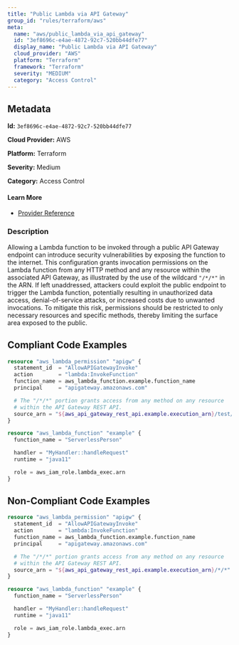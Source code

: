 ```yaml
---
title: "Public Lambda via API Gateway"
group_id: "rules/terraform/aws"
meta:
  name: "aws/public_lambda_via_api_gateway"
  id: "3ef8696c-e4ae-4872-92c7-520bb44dfe77"
  display_name: "Public Lambda via API Gateway"
  cloud_provider: "AWS"
  platform: "Terraform"
  framework: "Terraform"
  severity: "MEDIUM"
  category: "Access Control"
---
```

## Metadata

**Id:** `3ef8696c-e4ae-4872-92c7-520bb44dfe77`

**Cloud Provider:** AWS

**Platform:** Terraform

**Severity:** Medium

**Category:** Access Control

#### Learn More

 - [Provider Reference](https://registry.terraform.io/providers/hashicorp/aws/latest/docs/resources/lambda_permission)

### Description

 Allowing a Lambda function to be invoked through a public API Gateway endpoint can introduce security vulnerabilities by exposing the function to the internet. This configuration grants invocation permissions on the Lambda function from any HTTP method and any resource within the associated API Gateway, as illustrated by the use of the wildcard `"/*/*"` in the ARN. If left unaddressed, attackers could exploit the public endpoint to trigger the Lambda function, potentially resulting in unauthorized data access, denial-of-service attacks, or increased costs due to unwanted invocations. To mitigate this risk, permissions should be restricted to only necessary resources and specific methods, thereby limiting the surface area exposed to the public.


## Compliant Code Examples
```terraform
resource "aws_lambda_permission" "apigw" {
  statement_id  = "AllowAPIGatewayInvoke"
  action        = "lambda:InvokeFunction"
  function_name = aws_lambda_function.example.function_name
  principal     = "apigateway.amazonaws.com"

  # The "/*/*" portion grants access from any method on any resource
  # within the API Gateway REST API.
  source_arn = "${aws_api_gateway_rest_api.example.execution_arn}/test/test"
}

resource "aws_lambda_function" "example" {
  function_name = "ServerlessPerson"

  handler = "MyHandler::handleRequest"
  runtime = "java11"

  role = aws_iam_role.lambda_exec.arn
}


```
## Non-Compliant Code Examples
```terraform
resource "aws_lambda_permission" "apigw" {
  statement_id  = "AllowAPIGatewayInvoke"
  action        = "lambda:InvokeFunction"
  function_name = aws_lambda_function.example.function_name
  principal     = "apigateway.amazonaws.com"

  # The "/*/*" portion grants access from any method on any resource
  # within the API Gateway REST API.
  source_arn = "${aws_api_gateway_rest_api.example.execution_arn}/*/*"
}

resource "aws_lambda_function" "example" {
  function_name = "ServerlessPerson"

  handler = "MyHandler::handleRequest"
  runtime = "java11"

  role = aws_iam_role.lambda_exec.arn
}


```